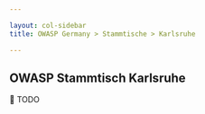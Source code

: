 ```yaml
---

layout: col-sidebar
title: OWASP Germany > Stammtische > Karlsruhe

---
```


## OWASP Stammtisch Karlsruhe

🔧 TODO



